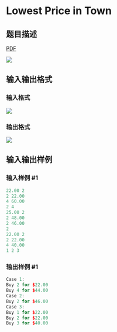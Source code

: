 # Lowest Price in Town

## 题目描述

[problemUrl]: https://uva.onlinejudge.org/index.php?option=com_onlinejudge&Itemid=8&category=21&page=show_problem&problem=1921

[PDF](https://uva.onlinejudge.org/external/109/p10980.pdf)

![](https://cdn.luogu.com.cn/upload/vjudge_pic/UVA10980/2c9c0dea5298a372a96b405090a7c1a2fbe1cccd.png)

## 输入输出格式

### 输入格式

![](https://cdn.luogu.com.cn/upload/vjudge_pic/UVA10980/1e9c3a96bec5ea001fc63047425bdeef51d96702.png)

### 输出格式

![](https://cdn.luogu.com.cn/upload/vjudge_pic/UVA10980/de0a2243c18ffa02b14b293953a98e806d0d0b97.png)

## 输入输出样例

### 输入样例 #1

```cpp
22.00 2
2 22.00
4 60.00
2 4
25.00 2
2 48.00
2 46.00
2
22.00 2
2 22.00
4 40.00
1 2 3
```


### 输出样例 #1

```cpp
Case 1:
Buy 2 for $22.00
Buy 4 for $44.00
Case 2:
Buy 2 for $46.00
Case 3:
Buy 1 for $22.00
Buy 2 for $22.00
Buy 3 for $40.00
```


